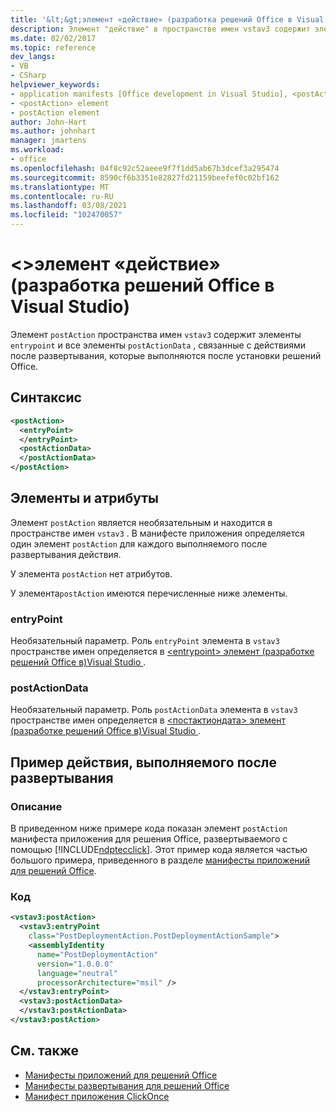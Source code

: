 ```yaml
---
title: '&lt;&gt;элемент «действие» (разработка решений Office в Visual Studio)'
description: Элемент "действие" в пространстве имен vstav3 содержит элементы entryPoint и все элементы Постактиондата, связанные с действиями после развертывания, которые выполняются после установки решений Office.
ms.date: 02/02/2017
ms.topic: reference
dev_langs:
- VB
- CSharp
helpviewer_keywords:
- application manifests [Office development in Visual Studio], <postAction> element
- <postAction> element
- postAction element
author: John-Hart
ms.author: johnhart
manager: jmartens
ms.workload:
- office
ms.openlocfilehash: 04f8c92c52aeee9f7f1dd5ab67b3dcef3a295474
ms.sourcegitcommit: 8590cf6b3351e82827fd21159beefef0c02bf162
ms.translationtype: MT
ms.contentlocale: ru-RU
ms.lasthandoff: 03/08/2021
ms.locfileid: "102470057"
---
```

# <a name="ltpostactiongt-element-office-development-in-visual-studio"></a>&lt;&gt;элемент «действие» (разработка решений Office в Visual Studio)
  Элемент `postAction` пространства имен `vstav3` содержит элементы `entrypoint` и все элементы `postActionData` , связанные с действиями после развертывания, которые выполняются после установки решений Office.

## <a name="syntax"></a>Синтаксис

```xml
<postAction>
  <entryPoint>
  </entryPoint>
  <postActionData>
  </postActionData>
</postAction>
```

## <a name="elements-and-attributes"></a>Элементы и атрибуты
 Элемент `postAction` является необязательным и находится в пространстве имен `vstav3` . В манифесте приложения определяется один элемент `postAction` для каждого выполняемого после развертывания действия.

 У элемента `postAction` нет атрибутов.

 У элемента`postAction` имеются перечисленные ниже элементы.

### <a name="entrypoint"></a>entryPoint
 Необязательный параметр. Роль `entryPoint` элемента в `vstav3` пространстве имен определяется в [&#60;entrypoint&#62; элемент &#40;разработке решений Office в&#41;Visual Studio ](../vsto/entrypoints-element-office-development-in-visual-studio.md).

### <a name="postactiondata"></a>postActionData
 Необязательный параметр. Роль `postActionData` элемента в `vstav3` пространстве имен определяется в [&#60;постактиондата&#62; элемент &#40;разработке решений Office в&#41;Visual Studio ](../vsto/postactiondata-element-office-development-in-visual-studio.md).

## <a name="post-deployment-action-example"></a>Пример действия, выполняемого после развертывания

### <a name="description"></a>Описание
 В приведенном ниже примере кода показан элемент `postAction` манифеста приложения для решения Office, развертываемого с помощью [!INCLUDE[ndptecclick](../vsto/includes/ndptecclick-md.md)]. Этот пример кода является частью большого примера, приведенного в разделе [манифесты приложений для решений Office](../vsto/application-manifests-for-office-solutions.md).

### <a name="code"></a>Код

```xml
<vstav3:postAction>
  <vstav3:entryPoint
    class="PostDeploymentAction.PostDeploymentActionSample">
    <assemblyIdentity
      name="PostDeploymentAction"
      version="1.0.0.0"
      language="neutral"
      processorArchitecture="msil" />
  </vstav3:entryPoint>
  <vstav3:postActionData>
  </vstav3:postActionData>
</vstav3:postAction>
```

## <a name="see-also"></a>См. также

- [Манифесты приложений для решений Office](../vsto/application-manifests-for-office-solutions.md)
- [Манифесты развертывания для решений Office](../vsto/deployment-manifests-for-office-solutions.md)
- [Манифест приложения ClickOnce](../deployment/clickonce-application-manifest.md)
